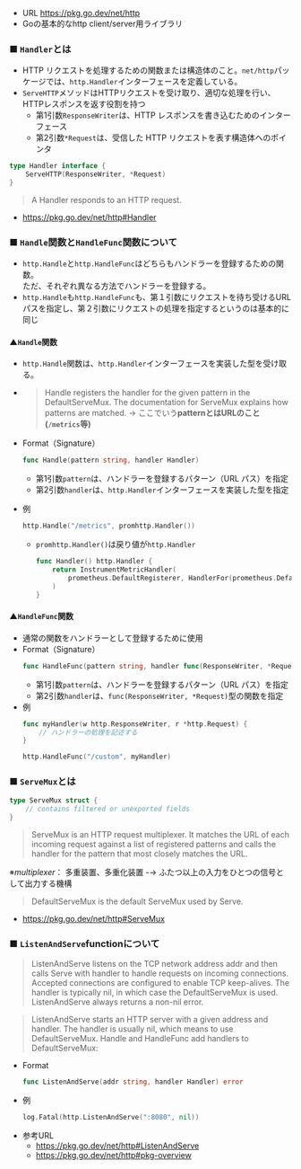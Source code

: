 - URL
  https://pkg.go.dev/net/http
- Goの基本的なhttp client/server用ライブラリ

### ■ `Handler`とは
- HTTP リクエストを処理するための関数または構造体のこと。`net/http`パッケージでは、`http.Handler`インターフェースを定義している。
- `ServeHTTP`メソッドはHTTPリクエストを受け取り、適切な処理を行い、HTTPレスポンスを返す役割を持つ
  - 第1引数`ResponseWriter`は、HTTP レスポンスを書き込むためのインターフェース
  - 第2引数`*Request`は、受信した HTTP リクエストを表す構造体へのポインタ
~~~go
type Handler interface {
	ServeHTTP(ResponseWriter, *Request)
}
~~~
> A Handler responds to an HTTP request.
- https://pkg.go.dev/net/http#Handler

### ■ `Handle`関数と`HandleFunc`関数について
- `http.Handle`と`http.HandleFunc`はどちらもハンドラーを登録するための関数。  
  ただ、それぞれ異なる方法でハンドラーを登録する。
- `http.Handle`も`http.HandleFunc`も、第１引数にリクエストを待ち受けるURLパスを指定し、第２引数にリクエストの処理を指定するというのは基本的に同じ
#### ▲`Handle`関数
- `http.Handle`関数は、`http.Handler`インターフェースを実装した型を受け取る。
- > Handle registers the handler for the given pattern in the DefaultServeMux. The documentation for ServeMux explains how patterns are matched.
  → ここでいう**patternとはURLのこと(`/metrics`等)**

- Format（Signature）
  ~~~go
  func Handle(pattern string, handler Handler)
  ~~~
  - 第1引数`pattern`は、ハンドラーを登録するパターン（URL パス）を指定
  - 第2引数`handler`は、`http.Handler`インターフェースを実装した型を指定
- 例
  ~~~go
  http.Handle("/metrics", promhttp.Handler())
  ~~~
  - `promhttp.Handler()`は戻り値が`http.Handler`  
    ~~~go
    func Handler() http.Handler {
        return InstrumentMetricHandler(
            prometheus.DefaultRegisterer, HandlerFor(prometheus.DefaultGatherer, HandlerOpts{}),
        )
    }
    ~~~
#### ▲`HandleFunc`関数
- 通常の関数をハンドラーとして登録するために使用
- Format（Signature）
  ~~~go
  func HandleFunc(pattern string, handler func(ResponseWriter, *Request))
  ~~~
  - 第1引数`pattern`は、ハンドラーを登録するパターン（URL パス）を指定
  - 第2引数`handler`は、`func(ResponseWriter, *Request)`型の関数を指定
- 例
  ~~~go
  func myHandler(w http.ResponseWriter, r *http.Request) {
      // ハンドラーの処理を記述する
  }

  http.HandleFunc("/custom", myHandler)
  ~~~

### ■ `ServeMux`とは
~~~go
type ServeMux struct {
	// contains filtered or unexported fields
}
~~~
> ServeMux is an HTTP request multiplexer. It matches the URL of each incoming request against a list of registered patterns and calls the handler for the pattern that most closely matches the URL.

※*multiplexer*： 多重装置、多重化装置 -→ ふたつ以上の入力をひとつの信号として出力する機構
> DefaultServeMux is the default ServeMux used by Serve. 
- https://pkg.go.dev/net/http#ServeMux

### ■ `ListenAndServe`functionについて
> ListenAndServe listens on the TCP network address addr and then calls Serve with handler to handle requests on incoming connections. Accepted connections are configured to enable TCP keep-alives.
The handler is typically nil, in which case the DefaultServeMux is used.
ListenAndServe always returns a non-nil error.

> ListenAndServe starts an HTTP server with a given address and handler. The handler is usually nil, which means to use DefaultServeMux. Handle and HandleFunc add handlers to DefaultServeMux:
- Format
  ~~~go
  func ListenAndServe(addr string, handler Handler) error
  ~~~
- 例
  ~~~go
  log.Fatal(http.ListenAndServe(":8080", nil))
  ~~~
- 参考URL
  - https://pkg.go.dev/net/http#ListenAndServe
  - https://pkg.go.dev/net/http#pkg-overview
